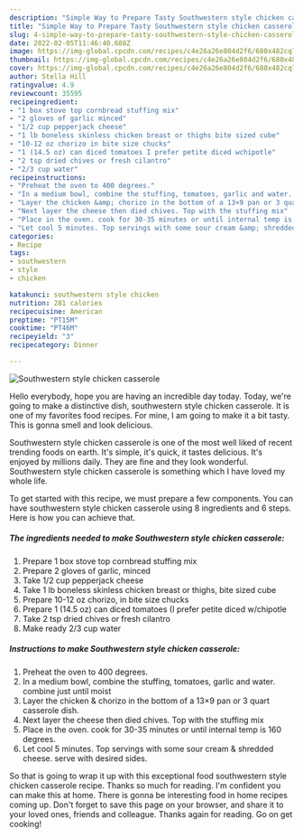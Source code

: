 ```yaml
---
description: "Simple Way to Prepare Tasty Southwestern style chicken casserole"
title: "Simple Way to Prepare Tasty Southwestern style chicken casserole"
slug: 4-simple-way-to-prepare-tasty-southwestern-style-chicken-casserole
date: 2022-02-05T11:46:40.688Z
image: https://img-global.cpcdn.com/recipes/c4e26a26e804d2f6/680x482cq70/southwestern-style-chicken-casserole-recipe-main-photo.jpg
thumbnail: https://img-global.cpcdn.com/recipes/c4e26a26e804d2f6/680x482cq70/southwestern-style-chicken-casserole-recipe-main-photo.jpg
cover: https://img-global.cpcdn.com/recipes/c4e26a26e804d2f6/680x482cq70/southwestern-style-chicken-casserole-recipe-main-photo.jpg
author: Stella Hill
ratingvalue: 4.9
reviewcount: 35595
recipeingredient:
- "1 box stove top cornbread stuffing mix"
- "2 gloves of garlic minced"
- "1/2 cup pepperjack cheese"
- "1 lb boneless skinless chicken breast or thighs bite sized cube"
- "10-12 oz chorizo in bite size chucks"
- "1 (14.5 oz) can diced tomatoes I prefer petite diced wchipotle"
- "2 tsp dried chives or fresh cilantro"
- "2/3 cup water"
recipeinstructions:
- "Preheat the oven to 400 degrees."
- "In a medium bowl, combine the stuffing, tomatoes, garlic and water. combine just until moist"
- "Layer the chicken &amp; chorizo in the bottom of a 13×9 pan or 3 quart casserole dish."
- "Next layer the cheese then died chives. Top with the stuffing mix"
- "Place in the oven. cook for 30-35 minutes or until internal temp is 160 degrees."
- "Let cool 5 minutes. Top servings with some sour cream &amp; shredded cheese. serve with desired sides."
categories:
- Recipe
tags:
- southwestern
- style
- chicken

katakunci: southwestern style chicken 
nutrition: 281 calories
recipecuisine: American
preptime: "PT15M"
cooktime: "PT46M"
recipeyield: "3"
recipecategory: Dinner

---
```



![Southwestern style chicken casserole](https://img-global.cpcdn.com/recipes/c4e26a26e804d2f6/680x482cq70/southwestern-style-chicken-casserole-recipe-main-photo.jpg)

Hello everybody, hope you are having an incredible day today. Today, we're going to make a distinctive dish, southwestern style chicken casserole. It is one of my favorites food recipes. For mine, I am going to make it a bit tasty. This is gonna smell and look delicious.

Southwestern style chicken casserole is one of the most well liked of recent trending foods on earth. It's simple, it's quick, it tastes delicious. It's enjoyed by millions daily. They are fine and they look wonderful. Southwestern style chicken casserole is something which I have loved my whole life.




To get started with this recipe, we must prepare a few components. You can have southwestern style chicken casserole using 8 ingredients and 6 steps. Here is how you can achieve that.

<!--inarticleads1-->

##### The ingredients needed to make Southwestern style chicken casserole:

1. Prepare 1 box stove top cornbread stuffing mix
1. Prepare 2 gloves of garlic, minced
1. Take 1/2 cup pepperjack cheese
1. Take 1 lb boneless skinless chicken breast or thighs, bite sized cube
1. Prepare 10-12 oz chorizo, in bite size chucks
1. Prepare 1 (14.5 oz) can diced tomatoes (I prefer petite diced w/chipotle
1. Take 2 tsp dried chives or fresh cilantro
1. Make ready 2/3 cup water




<!--inarticleads2-->

##### Instructions to make Southwestern style chicken casserole:

1. Preheat the oven to 400 degrees.
1. In a medium bowl, combine the stuffing, tomatoes, garlic and water. combine just until moist
1. Layer the chicken &amp; chorizo in the bottom of a 13×9 pan or 3 quart casserole dish.
1. Next layer the cheese then died chives. Top with the stuffing mix
1. Place in the oven. cook for 30-35 minutes or until internal temp is 160 degrees.
1. Let cool 5 minutes. Top servings with some sour cream &amp; shredded cheese. serve with desired sides.




So that is going to wrap it up with this exceptional food southwestern style chicken casserole recipe. Thanks so much for reading. I'm confident you can make this at home. There is gonna be interesting food in home recipes coming up. Don't forget to save this page on your browser, and share it to your loved ones, friends and colleague. Thanks again for reading. Go on get cooking!
